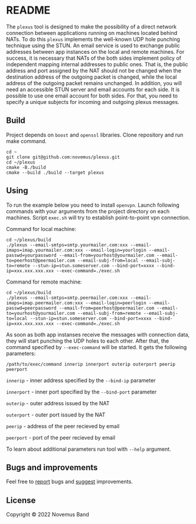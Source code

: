 # README

The `plexus` tool is designed to make the possibility of a direct network connection between applications running on machines located behind NATs. To do this `plexus` implements the well-known UDP hole punching technique using the STUN. An email service is used to exchange public addresses between app instances on the local and remote machines. For success, it is necessary that NATs of the both sides implement policy of independent mapping internal addresses to public ones. That is, the public address and port assigned by the NAT should not be changed when the destination address of the outgoing packet is changed, while the local address of the outgoing packet remains unchanged. In addition, you will need an accessible STUN server and email accounts for each side. It is possible to use one email account for both sides. For that, you need to specify a unique subjects for incoming and outgoing plexus messages.

## Build

Project depends on `boost` and `openssl` libraries. Clone repository and run make command.

```console
cd ~
git clone git@github.com:novemus/plexus.git
cd ~/plexus
cmake -B./build
cmake --build ./build --target plexus
```

## Using

To run the example below you need to install `openvpn`. Launch following commands with your arguments from the project directory on each machines. Script `exec.sh` will try to establish point-to-point vpn connection.

Command for local machine:
```console
cd ~/plexus/build
./plexus --email-smtps=smtp.yourmailer.com:xxx --email-imaps=imap.yourmailer.com:xxx --email-login=yourlogin --email-passwd=yourpassword --email-from=yourhost@yourmailer.com --email-to=peerhost@peermailer.com --email-subj-from=local --email-subj-to=remote --stun-ip=stun.someserver.com --bind-port=xxxx --bind-ip=xxx.xxx.xxx.xxx --exec-command=./exec.sh
```

Command for remote machine:
```console
cd ~/plexus/build
./plexus --email-smtps=smtp.peermailer.com:xxx --email-imaps=imap.peermailer.com:xxx --email-login=peerlogin --email-passwd=peerpassword --email-from=peerhost@peermailer.com --email-to=yourhost@yourmailer.com --email-subj-from=remote --email-subj-to=local --stun-ip=stun.someserver.com --bind-port=xxxx --bind-ip=xxx.xxx.xxx.xxx --exec-command=./exec.sh
```

As soon as both app instanses receive the messages with connection data, they will start punching the UDP holes to each other. After that, the command specified by `--exec-command` will be started. It gets the following parameters:

```console
/path/to/exec/command innerip innerport outerip outerport peerip peerport
```

`innerip` - inner address specified by the `--bind-ip` parameter

`innerport` - inner port specified by the `--bind-port` parameter

`outerip` - outer address issued by the NAT

`outerport` - outer port issued by the NAT

`peerip` - address of the peer recieved by email

`peerport` - port of the peer recieved by email

To learn about additional parameters run tool with `--help` argument.

## Bugs and improvements

Feel free to [report](https://github.com/novemus/plexus/issues) bugs and [suggest](https://github.com/novemus/plexus/issues) improvements. 

## License

Copyright © 2022 Novemus Band
